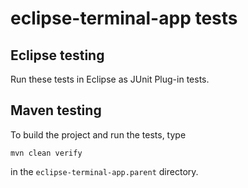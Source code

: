 
# eclipse-terminal-app tests

## Eclipse testing

Run these tests in Eclipse as JUnit Plug-in tests.

## Maven testing

To build the project and run the tests, type

``` mvn clean verify ```

in the `eclipse-terminal-app.parent` directory.
 
